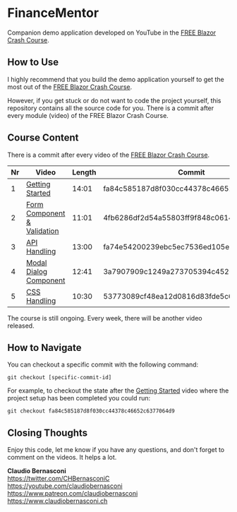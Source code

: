 # FinanceMentor
Companion demo application developed on YouTube in the [FREE Blazor Crash Course](https://www.claudiobernasconi.ch/BlazorCrashCourse).

## How to Use
I highly recommend that you build the demo application yourself to get the most out of the [FREE Blazor Crash Course](https://www.claudiobernasconi.ch/BlazorCrashCourse). 

However, if you get stuck or do not want to code the project yourself, this repository contains all the source code for you. There is a commit after every module (video) of the FREE Blazor Crash Course.

## Course Content
There is a commit after every video of the [FREE Blazor Crash Course](https://www.claudiobernasconi.ch/BlazorCrashCourse).

| Nr | Video   | Length | Commit  |
| - | ------------- | ------ | --------|
| 1 | [Getting Started](https://www.youtube.com/watch?v=89Klc6WHElw&list=PLwISgxnkpZGL_LhTQCWwp-WCzupv7lcp0&index=1) | 14:01 | fa84c585187d8f030cc44378c46652c6377064d9 |
| 2 | [Form Component & Validation](https://www.youtube.com/watch?v=7cl1jpkTFJ4&list=PLwISgxnkpZGL_LhTQCWwp-WCzupv7lcp0&index=3) | 11:01 | 4fb6286df2d54a55803ff9f848c0614bc09da522 |
| 3 | [API Handling](https://www.youtube.com/watch?v=XW2MfdKDNsY&list=PLwISgxnkpZGL_LhTQCWwp-WCzupv7lcp0&index=4) | 13:00 | fa74e54200239ebc5ec7536ed105ec65fa2a7d0a |
| 4 | [Modal Dialog Component](https://www.youtube.com/watch?v=udb6DNKZyhU&list=PLwISgxnkpZGL_LhTQCWwp-WCzupv7lcp0&index=4) | 12:41 | 3a7907909c1249a273705394c4520c3fb320dcbe |
| 5 | [CSS Handling](https://www.youtube.com/watch?v=_yn22LpFitk&list=PLwISgxnkpZGL_LhTQCWwp-WCzupv7lcp0&index=5) | 10:30 | 53773089cf48ea12d0816d83fde5c6bdfa8d1e10 |

The course is still ongoing. Every week, there will be another video released.

## How to Navigate
You can checkout a specific commit with the following command:
``` 
git checkout [specific-commit-id]
```
For example, to checkout the state after the [Getting Started](https://www.youtube.com/watch?v=89Klc6WHElw&list=PLwISgxnkpZGL_LhTQCWwp-WCzupv7lcp0&index=1) video where the project setup has been completed you could run:
``` 
git checkout fa84c585187d8f030cc44378c46652c6377064d9
```

## Closing Thoughts
Enjoy this code, let me know if you have any questions, and don't forget to comment on the videos. It helps a lot.

**Claudio Bernasconi**  
https://twitter.com/CHBernasconiC  
https://youtube.com/claudiobernasconi  
https://www.patreon.com/claudiobernasconi  
https://www.claudiobernasconi.ch  
